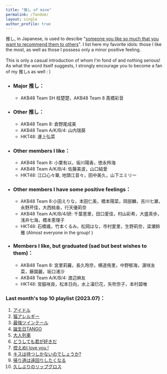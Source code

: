 ```yaml
---
title: "推し of mine"
permalink: /fandom/
layout: single
author_profile: true
---
```


推し, in Japanese, is used to descibe "[someone you like so much that you want to recommend them to others](https://ja.wikipedia.org/wiki/%E6%8E%A8%E3%81%97)". I list here my favorite idols: those I like the most, as well as those I possess only a minor positive feeling.  
\
This is only a casual introduction of whom I'm fond of and nothing serious! As what the word itself suggests, I strongly encourage you to become a fan of my 推しs as well : \)  

* ### Major 推し：  
    * AKB48 Team SH 桂楚楚，AKB48 Team 8 髙橋彩音

* ### Other 推し：  
    * AKB48 Team 8: 倉野尾成美
    * AKB48 Team A/K/B/4: 山内瑞葵  
    * HKT48: 運上弘菜

* ### Other members I like：  
    * AKB48 Team 8: 小栗有以，坂川陽香，徳永羚海
    * AKB48 Team A/K/B/4: 佐藤美波，山口結愛
    * HKT48: 江口心々華, 地頭江音々，田中美久，山下エミリー

* ### Other members I have some positive feelings：  
    * AKB48 Team 8:小田えりな，本田仁美，橋本陽菜，岡部麟，吉川七瀬，永野芹佳，大西桃香，行天優莉奈
    * AKB48 Team A/K/B/4/研: 千葉恵里，田口愛佳，村山彩希，大盛真歩，浅井七海，橋本恵理子
    * HKT48: 石橋颯，竹本くるみ，松岡はな，市村愛里，生野莉奈，梁瀬鈴雅 (Almost everyone in the group! )
    
* ### Members I like, but graduated (sad but best wishes to them)：  
    * AKB48 Team 8: 宮里莉羅，長久玲奈，横道侑里，中野郁海，濵咲友菜，藤園麗，坂口渚沙
    * AKB48 Team A/K/B/4: 渡辺麻友
    * HKT48: 宮脇咲良，松本日向，水上凜巳花，矢吹奈子，本村碧唯



### Last month's top 10 playlist (2023.07)：
1. [アイドル](https://open.spotify.com/track/7ovUcF5uHTBRzUpB6ZOmvt) 
2. [猫アレルギー](https://open.spotify.com/track/6MCAUevCAr5U5aQaJK0FOm)  
3. [最強ツインテール](https://open.spotify.com/track/340UFWReVkIEJRr0nfnl1Y) 
4. [誕生日TANGO](https://open.spotify.com/track/4nkzmZo6syOK4qOwu1KQsV) 
5. [大人列車](https://open.spotify.com/track/0cgm9YBoylZqjmdhqgjEQh)  
6. [どうしても君が好きだ](https://open.spotify.com/track/42UvuSbUFiEM7kW2CEkQEN)  
7. [控えめI love you !](https://open.spotify.com/track/0Zu1VrL45ZEvYYnpOCiPGB)  
8. [キスは待つしかないのでしょうか?](https://open.spotify.com/track/79WstEMUylIx1atjIXOtRF)  
9. [帰り道は遠回りしたくなる](https://open.spotify.com/track/4RWJxm0Vn83uE0TIhwnABv)  
10. [久しぶりのリップグロス](https://open.spotify.com/track/6aUuSvVGMMHL15v4d2qWie)  